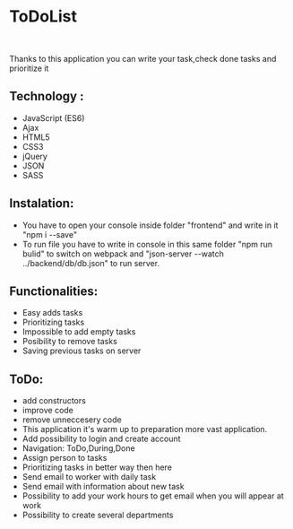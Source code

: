 <h1>ToDoList</h1> </br>
<p>Thanks to this application you can write your task,check done tasks and prioritize it</p>
<h2>Technology :</h2>
<ul>
		<li>JavaScript (ES6)</li>
		<li>Ajax</li>
		<li>HTML5</li>
		<li>CSS3</li>
		<li>jQuery</li>
		<li>JSON</li>
		<li>SASS</li>
</ul>

<h2>Instalation:</h2>
<ul>
	<li>You have to open your console inside folder "frontend" and write in it "npm i --save"
		</li>
	<li>To run file you have to write in console in this same folder "npm run bulid" to switch on webpack and "json-server --watch ../backend/db/db.json" to run server.</li>
</ul>

<h2>Functionalities:</h2>
<ul>
	<li>Easy adds tasks</li>
	<li>Prioritizing tasks</li>
	<li>Impossible to add empty tasks</li>
  <li>Posibility to remove tasks</li>
  <li>Saving previous tasks on server</li>  
</ul>

<h2>ToDo:</h2>
<ul>
	<li>add constructors</li>
	<li>improve code</li>
	<li>remove unneccesery code</li>
	<li>This application it's warm up to preparation more vast application.</li>
  <li>Add possibility to login and create account</li>
  <li>Navigation: ToDo,During,Done</li>
  <li>Assign person to tasks</li>
  <li>Prioritizing tasks in better way then here</li>
  <li>Send email to worker with daily task</li>
  <li>Send email with information about new task</li>
  <li>Possibility to add your work hours to get email when you will appear at work</li>
  <li>Possibility to create several departments</li>
</ul>

